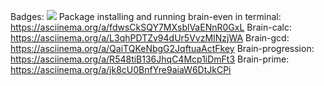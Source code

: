 
Badges:
<a href="https://codeclimate.com/github/codeclimate/codeclimate/maintainability"><img src="https://api.codeclimate.com/v1/badges/a99a88d28ad37a79dbf6/maintainability" /></a>
Package installing and running brain-even in terminal:
https://asciinema.org/a/fdwsCkSQY7MXsblVaENnR0GxL
Brain-calc:
https://asciinema.org/a/L3qhPDTZv94dUr5VvzMINzjWA
Brain-gcd:
https://asciinema.org/a/QaiTQKeNbgG2JqftuaActFkey
Brain-progression:
https://asciinema.org/a/R548tiB136JhqC4Mcp1iDmFt3
Brain-prime:
https://asciinema.org/a/jk8cU0BnfYre9aiaW6DtJkCPi
